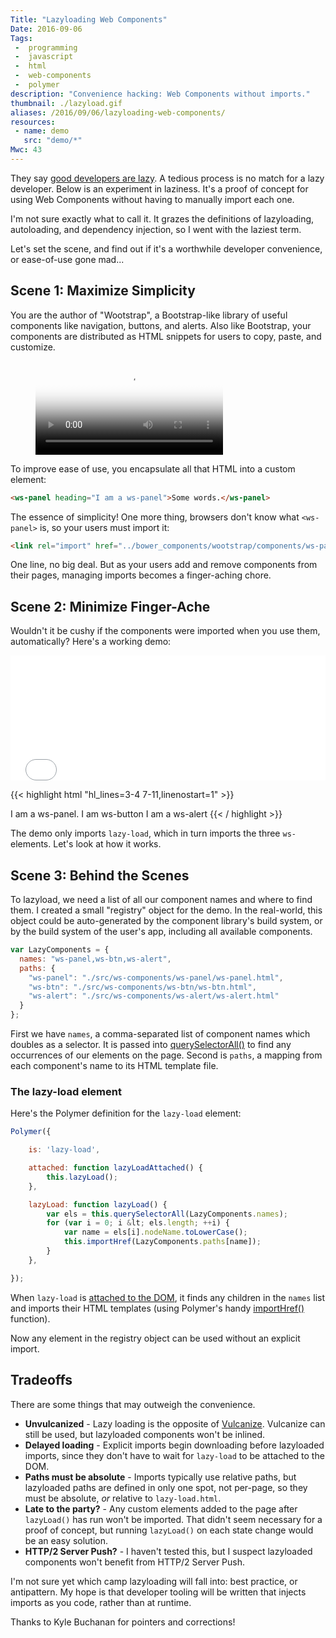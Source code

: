 ```yaml
---
Title: "Lazyloading Web Components"
Date: 2016-09-06
Tags:
 -  programming
 -  javascript
 -  html
 -  web-components
 -  polymer
description: "Convenience hacking: Web Components without imports."
thumbnail: ./lazyload.gif
aliases: /2016/09/06/lazyloading-web-components/
resources:
 - name: demo
   src: "demo/*"
Mwc: 43
---
```


They say [good developers are lazy][lazy]. A tedious process is no match for a
lazy developer. Below is an experiment in laziness. It's a proof of concept
for using Web Components without having to manually import each one.

I'm not sure exactly what to call it. It grazes the definitions of
lazyloading, autoloading, and dependency injection, so I went with the laziest
term.

Let's set the scene, and find out if it's a worthwhile developer convenience,
or ease-of-use gone mad...

## Scene 1: Maximize Simplicity

You are the author of "Wootstrap", a Bootstrap-like library of useful
components like navigation, buttons, and alerts. Also like Bootstrap, your
components are distributed as HTML snippets for users to copy, paste, and
customize.

<figure>
    <video style="margin: 0 auto" poster="thumb.png" autoplay controls loop>
        <source src="bootstrap-paste.webm" />
        <source src="bootstrap-paste.mp4" />
    </video>
</figure>

To improve ease of use, you encapsulate all that HTML into a custom element:

```html
<ws-panel heading="I am a ws-panel">Some words.</ws-panel>
```

The essence of simplicity! One more thing, browsers don't know what
`<ws-panel>` is, so your users must import it:

```html
<link rel="import" href="../bower_components/wootstrap/components/ws-panel.html">
```

One line, no big deal. But as your users add and remove components from their
pages, managing imports becomes a finger-aching chore.

## Scene 2: Minimize Finger-Ache

Wouldn't it be cushy if the components were imported when you use them,
automatically? Here's a working demo:

<iframe frameborder=0 height="200" width="100%" src="/demos/043/index.html"></iframe>

<!-- https://gohugo.io/content-management/syntax-highlighting/ -->

{{< highlight html "hl_lines=3-4 7-11,linenostart=1" >}}

<html>
    <head>
        <script defer src="src/webcomponents.min.js"></script>
        <link rel="import" href="src/lazy-load/lazy-load.html">
    </head>
    <body>
        <lazy-load>
            <ws-panel>I am a ws-panel.</ws-panel>
            <ws-btn>I am ws-button</ws-btn>
            <ws-alert>I am a ws-alert</ws-alert>
        </lazy-load>
    </body>
</html>
{{< / highlight >}}

The demo only imports `lazy-load`, which in turn imports the
three `ws-` elements. Let's look at how it works.

## Scene 3: Behind the Scenes

To lazyload, we need a list of all our component names and where to find them.
I created a small "registry" object for the demo. In the real-world, this
object could be auto-generated by the component library's build system, or by
the build system of the user's app, including all available components.

```javascript
var LazyComponents = {
  names: "ws-panel,ws-btn,ws-alert",
  paths: {
    "ws-panel": "./src/ws-components/ws-panel/ws-panel.html",
    "ws-btn": "./src/ws-components/ws-btn/ws-btn.html",
    "ws-alert": "./src/ws-components/ws-alert/ws-alert.html"
  }
};
```

First we have `names`, a comma-separated list of component names which doubles
as a selector. It is passed into [querySelectorAll()][qsa] to find any
occurrences of our elements on the page. Second is `paths`, a mapping from
each component's name to its HTML template file.

### The lazy-load element

Here's the Polymer definition for the `lazy-load` element:

```javascript
Polymer({

    is: 'lazy-load',

    attached: function lazyLoadAttached() {
        this.lazyLoad();
    },

    lazyLoad: function lazyLoad() {
        var els = this.querySelectorAll(LazyComponents.names);
        for (var i = 0; i &lt; els.length; ++i) {
            var name = els[i].nodeName.toLowerCase();
            this.importHref(LazyComponents.paths[name]);
        }
    },

});
```

When `lazy-load` is [attached to the DOM][attached], it finds any children in
the `names` list and imports their HTML templates (using Polymer's handy
[importHref()][importhref] function).

Now any element in the registry object can be used without an explicit import.

## Tradeoffs

There are some things that may outweigh the convenience.

- **Unvulcanized** - Lazy loading is the opposite of [Vulcanize][vulcanize]. Vulcanize can still be used, but lazyloaded components won't be inlined.
- **Delayed loading** - Explicit imports begin downloading before lazyloaded imports, since they don't have to wait for `lazy-load` to be attached to the DOM.
- **Paths must be absolute** - Imports typically use relative paths, but lazyloaded paths are defined in only one spot, not per-page, so they must be absolute, _or_ relative to `lazy-load.html`.
- **Late to the party?** - Any custom elements added to the page after `lazyLoad()` has run won't be imported. That didn't seem necessary for a proof of concept, but running `lazyLoad()` on each state change would be an easy solution.
- **HTTP/2 Server Push?** - I haven't tested this, but I suspect lazyloaded components won't benefit from HTTP/2 Server Push.

I'm not sure yet which camp lazyloading will fall into: best practice, or
antipattern. My hope is that developer tooling will be written that injects
imports as you code, rather than at runtime.

Thanks to Kyle Buchanan for pointers and corrections!

[vulcanize]: https://www.polymer-project.org/1.0/docs/tools/optimize-for-production
[qsa]: https://developer.mozilla.org/en-US/docs/Web/API/Document/querySelectorAll
[attached]: https://www.polymer-project.org/1.0/docs/devguide/registering-elements#lifecycle-callbacks
[importhref]: https://www.polymer-project.org/1.0/docs/devguide/instance-methods#imports-and-urls
[lazy]: http://threevirtues.com/
